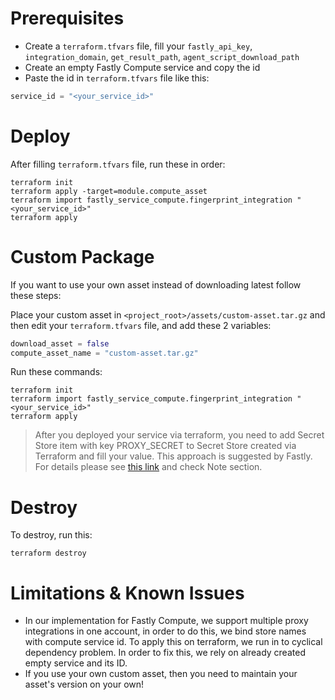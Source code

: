 # Prerequisites

* Create a `terraform.tfvars` file, fill your `fastly_api_key`, `integration_domain`, `get_result_path`, `agent_script_download_path`
* Create an empty Fastly Compute service and copy the id
* Paste the id in `terraform.tfvars` file like this:
```terraform
service_id = "<your_service_id>"
```
  
# Deploy

After filling `terraform.tfvars` file, run these in order:
```shell
terraform init
terraform apply -target=module.compute_asset
terraform import fastly_service_compute.fingerprint_integration "<your_service_id>"
terraform apply
```

# Custom Package

If you want to use your own asset instead of downloading latest follow these steps:

Place your custom asset in `<project_root>/assets/custom-asset.tar.gz` and then edit your `terraform.tfvars` file, and add these 2 variables:
```terraform
download_asset = false
compute_asset_name = "custom-asset.tar.gz"
```

Run these commands:
```shell
terraform init
terraform import fastly_service_compute.fingerprint_integration "<your_service_id>"
terraform apply
```

> After you deployed your service via terraform, you need to add Secret Store item with key PROXY_SECRET
> to Secret Store created via Terraform and fill your value. This approach is suggested by Fastly. For details please see [this link](https://registry.terraform.io/providers/fastly/fastly/latest/docs/resources/secretstore) and check Note section.

# Destroy

To destroy, run this:
```shell
terraform destroy
```

# Limitations & Known Issues

* In our implementation for Fastly Compute, we support multiple proxy integrations in one account, in order to do this, we bind store names with compute service id.
To apply this on terraform, we run in to cyclical dependency problem. In order to fix this, we rely on already created empty service and its ID.
* If you use your own custom asset, then you need to maintain your asset's version on your own!
